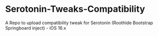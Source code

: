 # Serotonin-Tweaks-Compatibility
A Repo to upload compatibility tweak for Serotonin (Roothide Bootstrap Springboard inject) - iOS 16.x 
